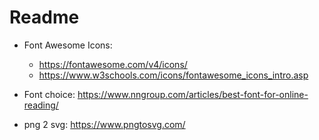 # Readme

- Font Awesome Icons:
  - https://fontawesome.com/v4/icons/
  - https://www.w3schools.com/icons/fontawesome_icons_intro.asp
- Font choice: https://www.nngroup.com/articles/best-font-for-online-reading/

- png 2 svg: https://www.pngtosvg.com/
